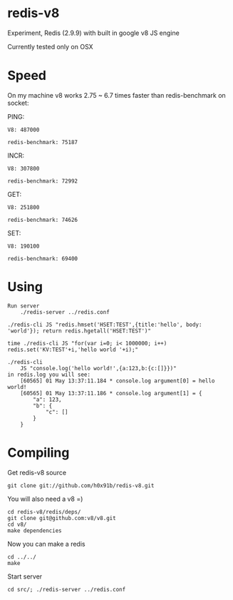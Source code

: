redis-v8
========

Experiment, Redis (2.9.9) with built in google v8 JS engine

Currently tested only on OSX

Speed
=====

On my machine v8 works 2.75 ~ 6.7 times faster than redis-benchmark on socket:

PING: 
	
	V8: 487000
	
	redis-benchmark: 75187

INCR:
	
	V8: 307800
	
	redis-benchmark: 72992

GET:
	
	V8: 251800
	
	redis-benchmark: 74626

SET:
	
	V8: 190100
	
	redis-benchmark: 69400

Using
=====
	Run server
		./redis-server ../redis.conf

	./redis-cli JS "redis.hmset('HSET:TEST',{title:'hello', body: 'world'}); return redis.hgetall('HSET:TEST')"

	time ./redis-cli JS "for(var i=0; i< 1000000; i++) redis.set('KV:TEST'+i,'hello world '+i);"

	./redis-cli
		JS "console.log('hello world!',{a:123,b:{c:[]}})"
	in redis.log you will see:
		[60565] 01 May 13:37:11.184 * console.log argument[0] = hello world!
		[60565] 01 May 13:37:11.186 * console.log argument[1] = {
			"a": 123,
			"b": {
				"c": []
			}
		}


Compiling
=========

Get redis-v8 source

	git clone git://github.com/h0x91b/redis-v8.git

You will also need a v8 =)

	cd redis-v8/redis/deps/
	git clone git@github.com:v8/v8.git
	cd v8/
	make dependencies

Now you can make a redis

	cd ../../
	make

Start server

	cd src/; ./redis-server ../redis.conf
